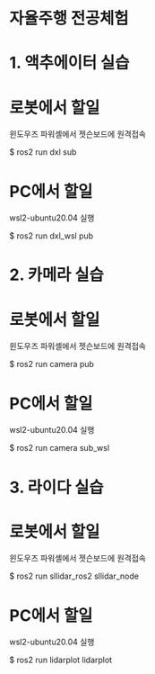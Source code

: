 # 자율주행 전공체험

# 1. 액추에이터 실습

# 로봇에서 할일

윈도우즈 파워셸에서 젯슨보드에 원격접속

$ ros2 run dxl sub

# PC에서 할일

wsl2-ubuntu20.04 실행

$ ros2 run dxl_wsl pub

# 2. 카메라 실습

# 로봇에서 할일

윈도우즈 파워셸에서 젯슨보드에 원격접속

 $ ros2 run camera pub

# PC에서 할일

wsl2-ubuntu20.04 실행

$ ros2 run camera sub_wsl

# 3. 라이다 실습

# 로봇에서 할일

윈도우즈 파워셸에서 젯슨보드에 원격접속

$ ros2 run sllidar_ros2 sllidar_node

# PC에서 할일

wsl2-ubuntu20.04 실행

$ ros2 run lidarplot lidarplot

